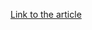 [Link to the article](https://trendmicro.com/en_us/research/21/h/cinobi-banking-trojan-targets-users-of-cryptocurrency-exchanges-.html)
